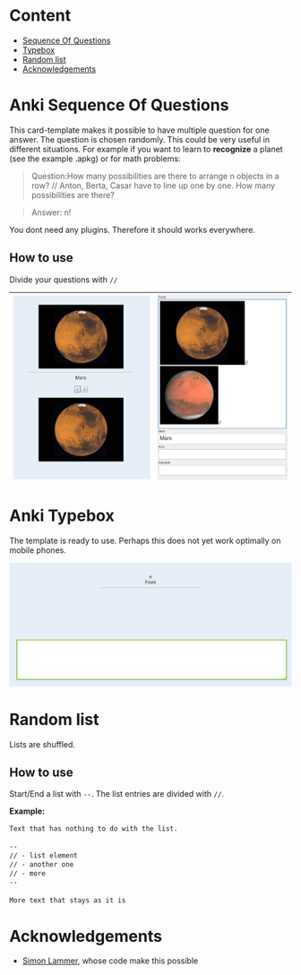 # Content

<!--TOC-->

- [Sequence Of Questions](#Anki-Sequence-Of-Questions)
- [Typebox](#Anki-Typebox)
- [Random list](#Random-list)
- [Acknowledgements](#Acknowledgements)
<!--TOC-->

# Anki Sequence Of Questions

This card-template makes it possible to have multiple question for one answer. The question is chosen randomly. This could be very useful in different situations. For example if you want to learn to **recognize** a planet (see the example .apkg) or for math problems:

> Question:How many possibilities are there to arrange n objects in a row? // Anton, Berta, Casar have to line up one by one. How many possibilities are there?

> Answer: n!

You dont need any plugins. Therefore it should works everywhere.

## How to use

Divide your questions with `//`

| ![example.png](assets/Example.png) | ![Anki Input.png](assets/Anki-Input.png) |
| ---------------------------------- | ---------------------------------------- |




# Anki Typebox

The template is ready to use.
Perhaps this does not yet work optimally on mobile phones.

![typebox.png](assets/typebox.png)



# Random list
Lists are shuffled.

## How to use

Start/End a list with `--`. The list entries are divided with `//`.

**Example:**

    Text that has nothing to do with the list.

    --
    // - list element
    // - another one
    // - more
    --
    
    More text that stays as it is 




# Acknowledgements

- [Simon Lammer](https://github.com/SimonLammer/anki-persistence), whose code make this possible
